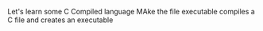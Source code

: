Let's learn some C
Compiled language
MAke the file executable
compiles a C file and creates an executable 
